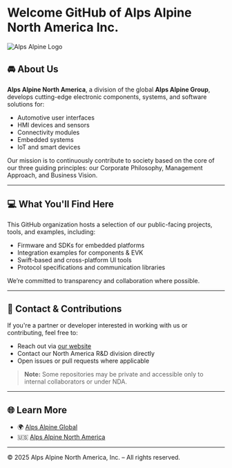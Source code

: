 # Welcome GitHub of Alps Alpine North America Inc.
![Alps Alpine Logo](https://github.com/Alps-Alpine-North-America-Inc.png)
## 🚘 About Us

**Alps Alpine North America**, a division of the global **Alps Alpine Group**, develops cutting-edge electronic components, systems, and software solutions for:

- Automotive user interfaces
- HMI devices and sensors
- Connectivity modules
- Embedded systems
- IoT and smart devices

Our mission is to continuously contribute to society based on the core of our three guiding principles: our Corporate Philosophy, Management Approach, and Business Vision.

---

## 💻 What You'll Find Here

This GitHub organization hosts a selection of our public-facing projects, tools, and examples, including:

- Firmware and SDKs for embedded platforms
- Integration examples for components & EVK
- Swift-based and cross-platform UI tools
- Protocol specifications and communication libraries

We’re committed to transparency and collaboration where possible.

---

## 📣 Contact & Contributions

If you're a partner or developer interested in working with us or contributing, feel free to:

- Reach out via [our website](https://www.alpsalpine.com/en-us/)
- Contact our North America R&D division directly
- Open issues or pull requests where applicable

> **Note:** Some repositories may be private and accessible only to internal collaborators or under NDA.

---

## 🌐 Learn More

- 🌍 [Alps Alpine Global](https://www.alpsalpine.com/e/)
- 🇺🇸 [Alps Alpine North America](https://www.alpsalpine.com/e/company/globalnetwork/america.html)

---

© 2025 Alps Alpine North America, Inc. – All rights reserved.
